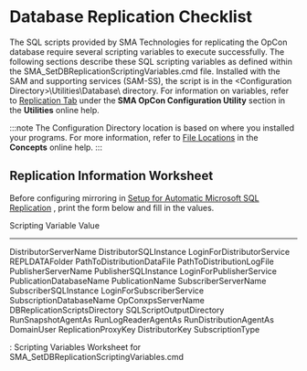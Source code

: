 # Database Replication Checklist

The SQL scripts provided by SMA Technologies for replicating the OpCon database require several scripting variables
to execute successfully. The following sections describe these SQL
scripting variables as defined within the
SMA_SetDBReplicationScriptingVariables.cmd file. Installed with the SAM
and supporting services (SAM-SS), the script is in the \<Configuration
Directory\>\\Utilities\\Database\\ directory. For information on
variables, refer to [Replication Tab](../../utilities/Graphical-Utilities/SMA-OpCon-Configuration-Utility.md#Replicat)
 under the **SMA OpCon Configuration Utility** section in the
**Utilities** online help.

:::note
The Configuration Directory location is based on where you installed your programs. For more information, refer to [File Locations](../../file-locations.md) in the **Concepts** online help.
:::

## Replication Information Worksheet

Before configuring mirroring in [Setup for Automatic Microsoft SQL Replication](Setup-for-Automatic-Microsoft-SQL-Replication.md)
, print the form below and fill in the values.

  Scripting Variable              Value
  ------------------------------- -------
  DistributorServerName
  DistributorSQLInstance
  LoginForDistributorService
  REPLDATAFolder
  PathToDistributionDataFile
  PathToDistributionLogFile
  PublisherServerName
  PublisherSQLInstance
  LoginForPublisherService
  PublicationDatabaseName
  PublicationName
  SubscriberServerName
  SubscriberSQLInstance
  LoginForSubscriberService
  SubscriptionDatabaseName
  OpConxpsServerName
  DBReplicationScriptsDirectory
  SQLScriptOutputDirectory
  RunSnapshotAgentAs
  RunLogReaderAgentAs
  RunDistributionAgentAs
  DomainUser
  ReplicationProxyKey
  DistributorKey
  SubscriptionType

  : Scripting Variables Worksheet for
  SMA_SetDBReplicationScriptingVariables.cmd
  